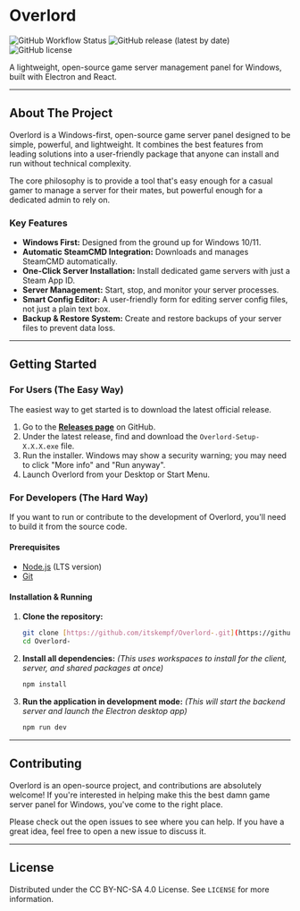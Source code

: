 # Overlord

![GitHub Workflow Status](https://img.shields.io/github/actions/workflow/status/itskempf/Overlord-/main.yml?branch=main&style=for-the-badge)
![GitHub release (latest by date)](https://img.shields.io/github/v/release/itskempf/Overlord-?style=for-the-badge)
![GitHub license](https://img.shields.io/github/license/itskempf/Overlord-?style=for-the-badge)

A lightweight, open-source game server management panel for Windows, built with Electron and React.

---

## About The Project

Overlord is a Windows-first, open-source game server panel designed to be simple, powerful, and lightweight. It combines the best features from leading solutions into a user-friendly package that anyone can install and run without technical complexity.

The core philosophy is to provide a tool that's easy enough for a casual gamer to manage a server for their mates, but powerful enough for a dedicated admin to rely on.

### Key Features

* **Windows First:** Designed from the ground up for Windows 10/11.
* **Automatic SteamCMD Integration:** Downloads and manages SteamCMD automatically.
* **One-Click Server Installation:** Install dedicated game servers with just a Steam App ID.
* **Server Management:** Start, stop, and monitor your server processes.
* **Smart Config Editor:** A user-friendly form for editing server config files, not just a plain text box.
* **Backup & Restore System:** Create and restore backups of your server files to prevent data loss.

---

## Getting Started

### For Users (The Easy Way)

The easiest way to get started is to download the latest official release.

1.  Go to the **[Releases page](https://github.com/itskempf/Overlord-/releases)** on GitHub.
2.  Under the latest release, find and download the `Overlord-Setup-X.X.X.exe` file.
3.  Run the installer. Windows may show a security warning; you may need to click "More info" and "Run anyway".
4.  Launch Overlord from your Desktop or Start Menu.

### For Developers (The Hard Way)

If you want to run or contribute to the development of Overlord, you'll need to build it from the source code.

#### Prerequisites

* [Node.js](https://nodejs.org/) (LTS version)
* [Git](https://git-scm.com/)

#### Installation & Running

1.  **Clone the repository:**
    ```bash
    git clone [https://github.com/itskempf/Overlord-.git](https://github.com/itskempf/Overlord-.git)
    cd Overlord-
    ```

2.  **Install all dependencies:**
    *(This uses workspaces to install for the client, server, and shared packages at once)*
    ```bash
    npm install
    ```

3.  **Run the application in development mode:**
    *(This will start the backend server and launch the Electron desktop app)*
    ```bash
    npm run dev
    ```

---

## Contributing

Overlord is an open-source project, and contributions are absolutely welcome! If you're interested in helping make this the best damn game server panel for Windows, you've come to the right place.

Please check out the open issues to see where you can help. If you have a great idea, feel free to open a new issue to discuss it.

---

## License

Distributed under the CC BY-NC-SA 4.0 License. See `LICENSE` for more information.